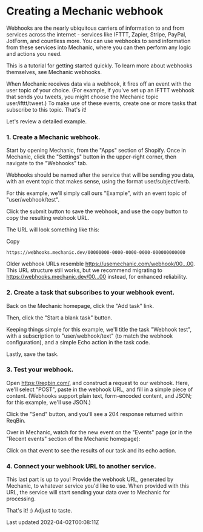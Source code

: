 # Creating a Mechanic webhook

Webhooks are the nearly ubiquitous carriers of information to and from services across the internet - services like IFTTT, Zapier, Stripe, PayPal, JotForm, and countless more. You can use webhooks to send information from these services into Mechanic, where you can then perform any logic and actions you need.

This is a tutorial for getting started quickly. To learn more about webhooks themselves, see Mechanic webhooks.

When Mechanic receives data via a webhook, it fires off an event with the user topic of your choice. (For example, if you've set up an IFTTT webhook that sends you tweets, you might choose the Mechanic topic user/ifttt/tweet.) To make use of these events, create one or more tasks that subscribe to this topic. That's it!

Let's review a detailed example.

### 1. Create a Mechanic webhook.

Start by opening Mechanic, from the "Apps" section of Shopify. Once in Mechanic, click the "Settings" button in the upper-right corner, then navigate to the "Webhooks" tab.

Webhooks should be named after the service that will be sending you data, with an event topic that makes sense, using the format user/subject/verb.

For this example, we'll simply call ours "Example", with an event topic of "user/webhook/test".

Click the submit button to save the webhook, and use the copy button to copy the resulting webhook URL.

The URL will look something like this:

Copy

    https://webhooks.mechanic.dev/00000000-0000-0000-0000-000000000000

Older webhook URLs resemble https://usemechanic.com/webhook/00...00. This URL structure still works, but we recommend migrating to https://webhooks.mechanic.dev/00...00 instead, for enhanced reliability.

### 2. Create a task that subscribes to your webhook event.

Back on the Mechanic homepage, click the "Add task" link.

Then, click the "Start a blank task" button.

Keeping things simple for this example, we'll title the task "Webhook test", with a subscription to "user/webhook/text" (to match the webhook configuration), and a simple Echo action in the task code.

Lastly, save the task.

### 3. Test your webhook.

Open https://reqbin.com/, and construct a request to our webhook. Here, we'll select "POST", paste in the webhook URL, and fill in a simple piece of content. (Webhooks support plain text, form-encoded content, and JSON; for this example, we'll use JSON.)

Click the "Send" button, and you'll see a 204 response returned within ReqBin.

Over in Mechanic, watch for the new event on the "Events" page (or in the "Recent events" section of the Mechanic homepage):

Click on that event to see the results of our task and its echo action.

### 4. Connect your webhook URL to another service.

This last part is up to you! Provide the webhook URL, generated by Mechanic, to whatever service you'd like to use. When provided with this URL, the service will start sending your data over to Mechanic for processing.

That's it! :) Adjust to taste.

Last updated 2022-04-02T00:08:11Z